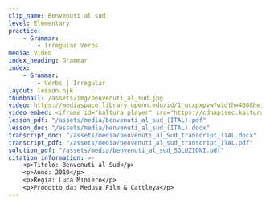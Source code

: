 ```yaml
---
clip_name: Benvenuti al sud 
level: Elementary
practice:
    - Grammar: 
        - Irregular Verbs
media: Video
index_heading: Grammar
index: 
    - Grammar: 
        - Verbs | Irregular
layout: lesson.njk
thumbnail: /assets/img/benvenuti_al_sud.jpg
video: https://mediaspace.library.upenn.edu/id/1_ucxpxpvw?width=400&height=285&playerId=52628472
video_embed: <iframe id="kaltura_player" src="https://cdnapisec.kaltura.com/p/1147242/sp/114724200/embedIframeJs/uiconf_id/9757771/partner_id/1147242?iframeembed=true&playerId=kaltura_player&entry_id=1_ucxpxpvw&flashvars[streamerType]=auto&amp;flashvars[localizationCode]=en&amp;flashvars[sideBarContainer.plugin]=true&amp;flashvars[sideBarContainer.position]=left&amp;flashvars[sideBarContainer.clickToClose]=true&amp;flashvars[chapters.plugin]=true&amp;flashvars[chapters.layout]=vertical&amp;flashvars[chapters.thumbnailRotator]=false&amp;flashvars[streamSelector.plugin]=true&amp;flashvars[EmbedPlayer.SpinnerTarget]=videoHolder&amp;flashvars[dualScreen.plugin]=true&amp;flashvars[Kaltura.addCrossoriginToIframe]=true&amp;&wid=1_rptir747" width="400" height="285" allowfullscreen webkitallowfullscreen mozAllowFullScreen allow="autoplay *; fullscreen *; encrypted-media *" sandbox="allow-downloads allow-forms allow-same-origin allow-scripts allow-top-navigation allow-pointer-lock allow-popups allow-modals allow-orientation-lock allow-popups-to-escape-sandbox allow-presentation allow-top-navigation-by-user-activation" frameborder="0" title="Verbi irregolari benvenuti al sud"></iframe>
lesson_pdf: "/assets/media/benvenuti_al_sud_(ITAL).pdf"
lesson_doc: "/assets/media/benvenuti_al_sud_(ITAL).docx"
transcript_doc: "/assets/media/benvenuti_al_Sud_transcript_ITAL.docx"
transcript_pdf: "/assets/media/benvenuti_al_sud_transcript_ITAL.pdf"
solution_pdf: "/assets/media/benvenuti_al_sud_SOLUZIONI.pdf"
citation_information: >- 
    <p>Titolo: Benvenuti al Sud</p>
    <p>Anno: 2010</p>
    <p>Regia: Luca Miniero</p>
    <p>Prodotto da: Medusa Film & Cattleya</p>
---
```

